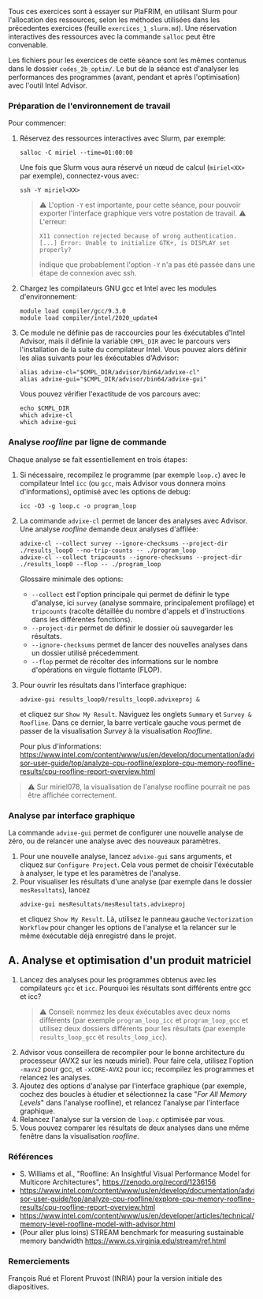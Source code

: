 Tous ces exercices sont à essayer sur PlaFRIM, en utilisant Slurm pour l'allocation des ressources, selon les méthodes utilisées dans les précedentes exercices (feuille `exercices_1_slurm.md`). Une réservation interactives des ressources avec la commande `salloc` peut être convenable.

Les fichiers pour les exercices de cette séance sont les mêmes contenus dans le dossier `codes_2b_optim/`. Le but de la séance est d'analyser les performances des programmes (avant, pendant et après l'optimisation) avec l'outil Intel Advisor.


### Préparation de l'environnement de travail
Pour commencer:

1. Réservez des ressources interactives avec Slurm, par exemple:
    ```
    salloc -C miriel --time=01:00:00
    ```
    Une fois que Slurm vous aura réservé un nœud de calcul (`miriel<XX>` par exemple), connectez-vous avec:
    ```
    ssh -Y miriel<XX>
    ```
    > :warning: L'option `-Y` est importante, pour cette séance, pour pouvoir exporter l'interface graphique vers votre postation de travail.
    > :warning: L'erreur:
    > ```
    > X11 connection rejected because of wrong authentication. [...] Error: Unable to initialize GTK+, is DISPLAY set properly?
    > ```
    > indique que probablement l'option `-Y` n'a pas été passée dans une étape de connexion avec ssh.

2. Chargez les compilateurs GNU gcc et Intel avec les modules d'environnement:
    ```
    module load compiler/gcc/9.3.0
    module load compiler/intel/2020_update4
    ```
3. Ce module ne définie pas de raccourcies pour les éxécutables d'Intel Advisor, mais il définie la variable `CMPL_DIR` avec le parcours vers l'installation de la suite du compilateur Intel. Vous pouvez alors définir les alias suivants pour les éxécutables d'Advisor:
    ```
    alias advixe-cl="$CMPL_DIR/advisor/bin64/advixe-cl"
    alias advixe-gui="$CMPL_DIR/advisor/bin64/advixe-gui"
    ```
    Vous pouvez vérifier l'exactitude de vos parcours avec:
    ```
    echo $CMPL_DIR
    which advixe-cl
    which advixe-gui
    ```

### Analyse _roofline_ par ligne de commande
Chaque analyse se fait essentiellement en trois étapes:
1. Si nécessaire, recompilez le programme (par exemple `loop.c`) avec le compilateur Intel `icc` (ou `gcc`, mais Advisor vous donnera moins d'informations), optimisé avec les options de debug:
    ```
    icc -O3 -g loop.c -o program_loop
    ```

2. La commande `advixe-cl` permet de lancer des analyses avec Advisor. Une analyse _roofline_ demande deux analyses d'affilée:
    ```
    advixe-cl --collect survey --ignore-checksums --project-dir ./results_loop0 --no-trip-counts -- ./program_loop
    advixe-cl --collect tripcounts --ignore-checksums --project-dir ./results_loop0 --flop -- ./program_loop
    ```
    Glossaire minimale des options:
    - `--collect` est l'option principale qui permet de définir le type d'analyse, ici `survey` (analyse sommaire, principalement profilage) et `tripcounts` (racolte détaillée du nombre d'appels et d'instructions dans les différentes fonctions).
    - `--project-dir` permet de définir le dossier où sauvegarder les résultats.
    - `--ignore-checksums` permet de lancer des nouvelles analyses dans un dossier utilisé précedemment.
    - `--flop` permet de récolter des informations sur le nombre d'opérations en virgule flottante (FLOP).

3. Pour ouvrir les résultats dans l'interface graphique:
    ```
    advixe-gui results_loop0/results_loop0.advixeproj &
    ```
    et cliquez sur `Show My Result`. Naviguez les onglets `Summary` et `Survey & Roofline`. Dans ce dernier, la barre verticale gauche vous permet de passer de la visualisation _Survey_ à la visualisation _Roofline_.

    Pour plus d'informations: https://www.intel.com/content/www/us/en/develop/documentation/advisor-user-guide/top/analyze-cpu-roofline/explore-cpu-memory-roofline-results/cpu-roofline-report-overview.html

> :warning: Sur miriel078, la visualisation de l'analyse roofline pourrait ne pas être affichée correctement.

### Analyse par interface graphique
La commande `advixe-gui` permet de configurer une nouvelle analyse de zéro, ou de relancer une analyse avec des nouveaux paramètres.
1. Pour une nouvelle analyse, lancez `advixe-gui` sans arguments, et cliquez sur `Configure Project`. Cela vous permet de choisir l'éxécutable à analyser, le type et les paramètres de l'analyse.
2. Pour visualiser les résultats d'une analyse (par exemple dans le dossier `mesResultats`), lancez
    ```
    advixe-gui mesResultats/mesResultats.advixeproj
    ```
    et cliquez `Show My Result`. Là, utilisez le panneau gauche `Vectorization Workflow` pour changer les options de l'analyse et la relancer sur le même éxécutable déjà enregistré dans le projet.


## A. Analyse et optimisation d'un produit matriciel
1. Lancez des analyses pour les programmes obtenus avec les compilateurs `gcc` et `icc`. Pourquoi les résultats sont différents entre gcc et icc?
    > :warning: Conseil: nommez les deux éxécutables avec deux noms différents (par exemple `program_loop_icc` et `program_loop_gcc` et utilisez deux dossiers différents pour les résultats (par exemple `results_loop_gcc` et `results_loop_icc`).
2. Advisor vous conseillera de recompiler pour le bonne architecture du processeur (AVX2 sur les nœuds miriel). Pour faire cela, utilisez l'option `-mavx2` pour gcc, et `-xCORE-AVX2` pour icc; recompilez les programmes et relancez les analyses.
3. Ajoutez des options d'analyse par l'interface graphique (par exemple, cochez des boucles à étudier et sélectionnez la case "_For All Memory Levels_" dans l'analyse roofline), et relancez l'analyse par l'interface graphique.
4. Relancez l'analyse sur la version de `loop.c` optimisée par vous.
5. Vous pouvez comparer les résultats de deux analyses dans une même fenêtre dans la visualisation _roofline_.


### Références
- S. Williams et al., "Roofline: An Insightful Visual Performance Model for Multicore Architectures", https://zenodo.org/record/1236156
- https://www.intel.com/content/www/us/en/develop/documentation/advisor-user-guide/top/analyze-cpu-roofline/explore-cpu-memory-roofline-results/cpu-roofline-report-overview.html
- https://www.intel.com/content/www/us/en/developer/articles/technical/memory-level-roofline-model-with-advisor.html
- (Pour aller plus loins) STREAM benchmark for measuring sustainable memory bandwidth https://www.cs.virginia.edu/stream/ref.html

### Remerciements
François Rué et Florent Pruvost (INRIA) pour la version initiale des diapositives.
